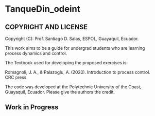 # TanqueDin_odeint

## COPYRIGHT AND LICENSE

Copyright (C): Prof. Santiago D. Salas, ESPOL, Guayaquil, Ecuador.

This work aims to be a guide for undergrad students who are learning process dynamics and control.

The Textbook used for developing the proposed exercises is:

Romagnoli, J. A., & Palazoglu, A. (2020). Introduction to process control. CRC press.

The code was developed at the Polytechnic University of the Coast, Guayaquil, Ecuador. Please give the authors the credit.

## Work in Progress
